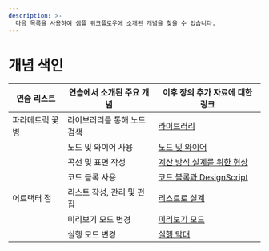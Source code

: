 ```yaml
---
description: >-
  다음 목록을 사용하여 샘플 워크플로우에 소개된 개념을 찾을 수 있습니다.
---
```


# 개념 색인

| 연습 리스트 | 연습에서 소개된 주요 개념 | 이후 장의 추가 자료에 대한 링크 |
| ---------------- | ------------------------------------ | ---------------------------------------------------------------------------------------------------------- |
| 파라메트릭 꽃병 | 라이브러리를 통해 노드 검색 | [라이브러리](../3\_user\_interface/2-library.md) |
|                  | 노드 및 와이어 사용 | [노드 및 와이어](../4\_nodes\_and\_wires/) |
|                  | 곡선 및 표면 작성 | [계산 방식 설계를 위한 형상](../5\_essential\_nodes\_and\_concepts/5-2\_geometry-for-computational-design/) |
|                  | 코드 블록 사용 | [코드 블록과 DesignScript](../8\_coding\_in\_dynamo/8-1\_code-blocks-and-design-script/) |
| 어트랙터 점 | 리스트 작성, 관리 및 편집 | [리스트로 설계](../5\_essential\_nodes\_and\_concepts/5-4\_designing-with-lists/) |
|                  | 미리보기 모드 변경 | [미리보기 모드](../3\_user\_interface/1-workspace.md#preview-mode) |
|                  | 실행 모드 변경 | [실행 막대](../3\_user\_interface/#execution-bar) |
